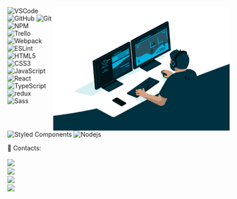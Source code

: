 <p>
  <img img align="right" alt="GIF" src="https://raw.githubusercontent.com/sk8-pl/sk8-pl/main/assets/programmer.gif?raw=true" width="400" height="280" />
  <p>
    <img alt="VSCode" src="https://img.shields.io/badge/-Visual%20Studio%20Code-23A9F2?style=flat-square&logo=Visual%20Studio%20Code&logoColor=white"/>
    <img alt="GitHub" src="https://img.shields.io/badge/-Github-181717?style=flat-square&logo=GitHub&logoColor=white"/>
    <img alt="Git" src="https://img.shields.io/badge/-Git-F44D27?style=flat-square&logo=Git&logoColor=white"/>
    <img alt="NPM" src="https://img.shields.io/badge/-NPM-CB3837?style=flat-square&logo=NPM&logoColor=white"/>
    <img alt="Trello" src="https://img.shields.io/badge/-Jira-0079BF?style=flat-square&logo=Jira&logoColor=white"/>
    <img alt="Webpack" src="https://img.shields.io/badge/-WebPack-1C78C0?style=flat-square&logo=WebPack&logoColor=white"/>
    <img alt="ESLint" src="https://img.shields.io/badge/-ESLint-4B32C3?style=flat-square&logo=ESLint&logoColor=white"/>
    <img alt="HTML5" src="https://img.shields.io/badge/-HTML5-E34F26?style=flat-square&logo=HTML5&logoColor=white"/>
    <img alt="CSS3" src="https://img.shields.io/badge/-CSS3-1572B6?style=flat-square&logo=CSS3&logoColor=white"/>
    <img alt="JavaScript" src="https://img.shields.io/badge/JavaScript-F7DF1E.svg?logo=javascript&logoColor=black"/>
    <img alt="React" src="https://img.shields.io/badge/-React-45b8d8?style=flat-square&logo=react&logoColor=white"/>
    <img alt="TypeScript" src="https://img.shields.io/badge/-TypeScript-007ACC?style=flat-square&logo=typescript&logoColor=white"/>
    <img alt="redux" src="https://img.shields.io/badge/-Redux-764ABC?style=flat-square&logo=redux&logoColor=white"/>
    <img alt="Sass" src="https://img.shields.io/badge/-Sass-CC6699?style=flat-square&logo=sass&logoColor=white"/>
    <img alt="Styled Components" src="https://img.shields.io/badge/-Styled_Components-db7092?style=flat-square&logo=styled-components&logoColor=white"/>
    <img alt="Nodejs" src="https://img.shields.io/badge/-Nodejs-43853d?style=flat-square&logo=Node.js&logoColor=white" />
    
  </p>
</p>
<p>
  📇 Contacts:<br/>
  <br/>
  <a href="https://t.me/sk8_pl"><img src="https://img.shields.io/badge/telegram-237199.svg?style=for-the-badge&logo=telegram&logoColor=white"/></a><br/>
  <a href="mailto:platon.sarapul@gmail.com"><img src="https://img.shields.io/badge/email-D14836.svg?style=for-the-badge&logo=GMail&logoColor=white"/></a><br/>
  <a href="https://instagram.com/platon.sk"><img src="https://img.shields.io/badge/instagram-E4405F.svg?style=for-the-badge&logo=instagram&logoColor=white"/></a><br/>
  <a href="https://linkedin.com/in/sk8-pl"><img src="https://img.shields.io/badge/linkedin-0077B5.svg?style=for-the-badge&logo=linkedin&logoColor=white"/></a>
</p>